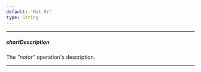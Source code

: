 ```yaml
---
default: 'Not Or'
type: String
---
```

---
##### shortDescription
The *"notor"* operation's description.

---
